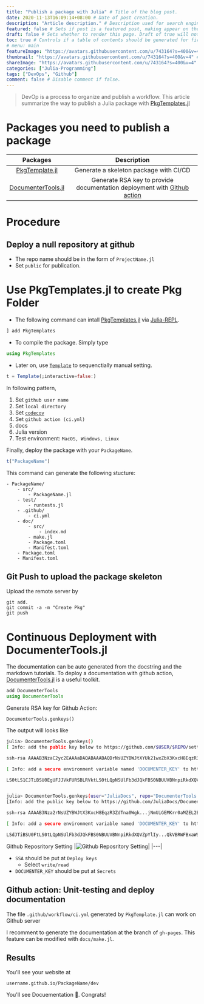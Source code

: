 ```yaml
---
title: "Publish a package with Julia" # Title of the blog post.
date: 2020-11-13T16:09:14+08:00 # Date of post creation.
description: "Article description." # Description used for search engine.
featured: false # Sets if post is a featured post, making appear on the home page side bar.
draft: false # Sets whether to render this page. Draft of true will not be rendered.
toc: true # Controls if a table of contents should be generated for first-level links automatically.
# menu: main
featureImage: "https://avatars.githubusercontent.com/u/743164?s=400&v=4" # Sets featured image on blog post.
thumbnail: "https://avatars.githubusercontent.com/u/743164?s=400&v=4" # Sets thumbnail image appearing inside card on homepage.
shareImage: "https://avatars.githubusercontent.com/u/743164?s=400&v=4" # Designate a separate image for social media sharing.
categories: ["Julia-Programming"]
tags: ["DevOps", "Github"]
comment: false # Disable comment if false.
---
```




> DevOp is a process to organize and publish a workflow. This article summarize the way to publish a Julia package with [PkgTemplates.jl](https://github.com/invenia/PkgTemplates.jl)

<!--more-->

# Packages you need to publish a package

|Packages|Description|
|:---:|:---:|
|[PkgTemplate.jl](https://github.com/invenia/PkgTemplates.jl)|  Generate a skeleton package with CI/CD |
|[DocumenterTools.jl](https://github.com/JuliaDocs/DocumenterTools.jl)|Generate RSA key to provide documentation deployment with [Github action](https://github.com/features/actions)|

# Procedure

## Deploy a null repository at github

- The repo name should be in the form of `ProjectName.jl` 
- Set `public` for publication.

# Use PkgTemplates.jl to create Pkg Folder

- The following command can intall [PkgTemplates.jl](https://github.com/invenia/PkgTemplates.jl) via [Julia-REPL](https://docs.julialang.org/en/v1/stdlib/REPL/).

```julia
] add PkgTemplates
```

- To compile the package. Simply type

```julia
using PkgTemplates
```

- Later on, use [`Template`](https://invenia.github.io/PkgTemplates.jl/stable/user/#Template-1) to sequenctially manual setting.

```julia
t = Template(;interactive=false:) 
```

In following pattern,

1. Set `github user name`
2. Set `local directory`
3. Set [`codecov`](https://about.codecov.io/)
4. Set `github action (ci.yml)`
5. docs
6. Julia version
7. Test environment: `MacOS, Windows, Linux`

Finally, deploy the package with your `PackageName`.

```julia
t("PackageName")
```

This command can generate the following stucture:

```
- PackageName/
    - src/
        - PackageName.jl
    - test/
        - runtests.jl
    - .github/
        - ci.yml
    - doc/
        - src/
            - index.md
        - make.jl
        - Package.toml
        - Manifest.toml
    - Package.toml
    - Manifest.toml
```

## Git Push to upload the package skeleton

Upload the remote server by

```git 
git add.
git commit -a -m "Create Pkg"
git push
```

# Continuous Deployment with DocumenterTools.jl

The documentation can be auto generated from the docstring and the markdown tutorials. To deploy a documentation with github action, [DocumenterTools.jl](https://juliadocs.github.io/Documenter.jl/stable/lib/public/#DocumenterTools.genkeys) is a useful toolkit.

```julia
add DocumenterTools
using DocumenterTools
```

Generate RSA key for Github Action:

```
DocumenterTools.genkeys()
```

The output will looks like

```sh
julia> DocumenterTools.genkeys()
[ Info: add the public key below to https://github.com/$USER/$REPO/settings/keys with read/write access:

ssh-rsa AAAAB3NzaC2yc2EAAAaDAQABAAABAQDrNsUZYBWJtXYUk21wxZbX3KxcH8EqzR3ZdTna0Wgk...jNmUiGEMKrr0aqQMZEL2BG7 username@hostname

[ Info: add a secure environment variable named 'DOCUMENTER_KEY' to https://travis-ci.com/$USER/$REPO/settings (if you deploy using Travis CI) or https://github.com/$USER/$REPO/settings/secrets (if you deploy using GitHub Actions) with value:

LS0tLS1CJTiBSU0EgUFJJVkFURSBLRVktLS0tLQpNSUlFb3dJQkFBS0NBUUVBNnpiRkdXQVZpYlIy...QkVBRWFjY3W9uNjFLaVdOcDU5T2YrUkdmCi0tLS0tRU5EIFJTQSBQUklWQVRFIEtFWS0tLS0tCg==


julia> DocumenterTools.genkeys(user="JuliaDocs", repo="DocumenterTools.jl")
[Info: add the public key below to https://github.com/JuliaDocs/DocumenterTools.jl/settings/keys with read/write access:

ssh-rsa AAAAB3Nza2rNsUZYBWJtX3KxcH8EqzR3ZdTna0Wgk...jNmUiGEMKrr0aMZEL2BG7 username@hostname

[ Info: add a secure environment variable named 'DOCUMENTER_KEY' to https://travis-ci.com/JuliaDocs/DocumenterTools.jl/settings (if you deploy using Travis CI) or https://github.com/JuliaDocs/DocumenterTools.jl/settings/secrets (if you deploy using GitHub Actions) with value:

LSdJTiBSU0FtLS0tLQpNSUlFb3dJQkFBS0NBUUVBNnpiRkdXQVZpYlIy...QkVBRWFBxaW9uNaVdOcDU5T2YrUkdmCi0tLS0tRU5EIFJTQSBQUklWQVRFIEtFWS0tLS0tCg==
```

Github Reposritory Setting
|![Github Reposritory Setting](https://user-images.githubusercontent.com/29009898/99076987-01116880-25f7-11eb-8d03-f8273cc7068b.png)|
|---|


- `SSA` should be put at `Deploy keys` 
    - Select `write/read` 
- `DOCUMENTER_KEY` should be put at `Secrets`



## Github action: Unit-testing and deploy documentation

The file `.github/workflow/ci.yml` generated by `PkgTemplate.jl` can work on Github server

I recomment to generate the documentation at the branch of `gh-pages`. This feature can be modified with `docs/make.jl`.

## Results

You'll see your website at

`username.github.io/PackageName/dev`

You'll see Docuementation 🎉.  Congrats!
